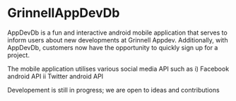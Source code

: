 GrinnellAppDevDb
================

AppDevDb is a fun and interactive android mobile application that serves to inform users about new developments at Grinnell Appdev.
Additionally, with AppDevDb, customers now have the opportunity to quickly sign up for a project. 

The mobile application utilises various social media API such as
i) Facebook android API
ii Twitter android API

Developement is still in progress; we are open to ideas and contributions
